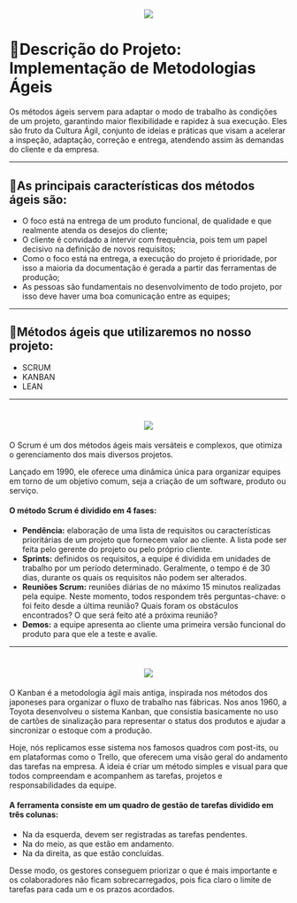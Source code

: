<h1 align="center">
    <img src="https://ik.imagekit.io/jcvxup8w8/Scrum__5__YoCwexFY8.png?ik-sdk-version=javascript-1.4.3&updatedAt=1663733511294">
</h1>

# 📎**Descrição do Projeto: Implementação de Metodologias Ágeis**

Os métodos ágeis servem para adaptar o modo de trabalho às condições de um projeto, garantindo maior flexibilidade e rapidez à sua execução. Eles são fruto da Cultura Ágil, conjunto de ideias e práticas que visam a acelerar a inspeção, adaptação, correção e entrega, atendendo assim às demandas do cliente e da empresa.    

---
## 📎**As principais características dos métodos ágeis são:**

- O foco está na entrega de um produto funcional, de qualidade e que realmente atenda os desejos do cliente;
- O cliente é convidado a intervir com frequência, pois tem um papel decisivo na definição de novos requisitos;
- Como o foco está na entrega, a execução do projeto é prioridade, por isso a maioria da documentação é gerada a partir das ferramentas de produção;
- As pessoas são fundamentais no desenvolvimento de todo projeto, por isso deve haver uma boa comunicação entre as equipes;
---
## 📎**Métodos ágeis que utilizaremos no nosso projeto:**
- SCRUM
- KANBAN
- LEAN
---

<h1 align="center">
    <img src="https://ik.imagekit.io/jcvxup8w8/Scrum_vMrgyHHT1.png?ik-sdk-version=javascript-1.4.3&updatedAt=1663733389795">
</h1>

O Scrum é um dos métodos ágeis mais versáteis e complexos, que otimiza o gerenciamento dos mais diversos projetos.

Lançado em 1990, ele oferece uma dinâmica única para organizar equipes em torno de um objetivo comum, seja a criação de um software, produto ou serviço.

#### **O método Scrum é dividido em 4 fases:**

- **Pendência:** elaboração de uma lista de requisitos ou características prioritárias de um projeto que fornecem valor ao cliente. A lista pode ser feita pelo gerente do projeto ou pelo próprio cliente.
- **Sprints:** definidos os requisitos, a equipe é dividida em unidades de trabalho por um período determinado. Geralmente, o tempo é de 30 dias, durante os quais os requisitos não podem ser alterados.
- **Reuniões Scrum:** reuniões diárias de no máximo 15 minutos realizadas pela equipe. Neste momento, todos respondem três perguntas-chave: o foi feito desde a última reunião? Quais foram os obstáculos encontrados? O que será feito até a próxima reunião?
- **Demos:** a equipe apresenta ao cliente uma primeira versão funcional do produto para que ele a teste e avalie.
---

<h1 align="center">
    <img src="https://ik.imagekit.io/jcvxup8w8/Scrum__2__i0W0monuE.png?ik-sdk-version=javascript-1.4.3&updatedAt=1663733389674">
</h1>

O Kanban é a metodologia ágil mais antiga, inspirada nos métodos dos japoneses para organizar o fluxo de trabalho nas fábricas. Nos anos 1960, a Toyota desenvolveu o sistema Kanban, que consistia basicamente no uso de cartões de sinalização para representar o status dos produtos e ajudar a sincronizar o estoque com a produção.

Hoje, nós replicamos esse sistema nos famosos quadros com post-its, ou em plataformas como o Trello, que oferecem uma visão geral do andamento das tarefas na empresa. A ideia é criar um método simples e visual para que todos compreendam e acompanhem as tarefas, projetos e responsabilidades da equipe.

#### **A ferramenta consiste em um quadro de gestão de tarefas dividido em três colunas:**

- Na da esquerda, devem ser registradas as tarefas pendentes.
- Na do meio, as que estão em andamento.
- Na da direita, as que estão concluídas.

Desse modo, os gestores conseguem priorizar o que é mais importante e os colaboradores não ficam sobrecarregados, pois fica claro o limite de tarefas para cada um e os prazos acordados.